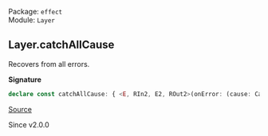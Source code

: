 Package: `effect`<br />
Module: `Layer`<br />

## Layer.catchAllCause

Recovers from all errors.

**Signature**

```ts
declare const catchAllCause: { <E, RIn2, E2, ROut2>(onError: (cause: Cause.Cause<E>) => Layer<ROut2, E2, RIn2>): <RIn, ROut>(self: Layer<ROut, E, RIn>) => Layer<ROut & ROut2, E2, RIn2 | RIn>; <RIn, E, ROut, RIn2, E2, ROut22>(self: Layer<ROut, E, RIn>, onError: (cause: Cause.Cause<E>) => Layer<ROut22, E2, RIn2>): Layer<ROut & ROut22, E2, RIn | RIn2>; }
```

[Source](https://github.com/Effect-TS/effect/tree/main/packages/effect/src/Layer.ts#L236)

Since v2.0.0